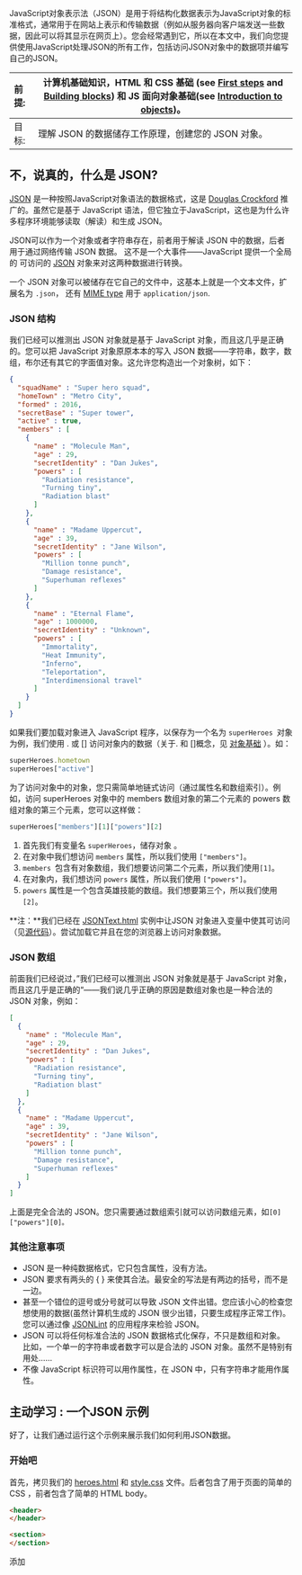 JavaScript对象表示法（JSON）是用于将结构化数据表示为JavaScript对象的标准格式，通常用于在网站上表示和传输数据（例如从服务器向客户端发送一些数据，因此可以将其显示在网页上）。您会经常遇到它，所以在本文中，我们向您提供使用JavaScript处理JSON的所有工作，包括访问JSON对象中的数据项并编写自己的JSON。

| 前提: | 计算机基础知识，HTML 和 CSS 基础 (see [First steps](https://developer.mozilla.org/en-US/docs/Learn/JavaScript/First_steps) and [Building blocks](https://developer.mozilla.org/en-US/docs/Learn/JavaScript/Building_blocks)) 和 JS 面向对象基础(see [Introduction to objects](https://developer.mozilla.org/en-US/docs/Learn/JavaScript/Object-oriented/Introduction))。 |
| :---- | ------------------------------------------------------------ |
| 目标: | 理解 JSON 的数据储存工作原理，创建您的 JSON 对象。           |

## 不，说真的，什么是 JSON?

[JSON](https://developer.mozilla.org/zh-CN/docs/Glossary/JSON) 是一种按照JavaScript对象语法的数据格式，这是 [Douglas Crockford](https://en.wikipedia.org/wiki/Douglas_Crockford) 推广的。虽然它是基于 JavaScript 语法，但它独立于JavaScript，这也是为什么许多程序环境能够读取（解读）和生成 JSON。 

JSON可以作为一个对象或者字符串存在，前者用于解读 JSON 中的数据，后者用于通过网络传输 JSON 数据。 这不是一个大事件——JavaScript 提供一个全局的 可访问的 [JSON](https://developer.mozilla.org/en-US/docs/Web/JavaScript/Reference/Global_Objects/JSON) 对象来对这两种数据进行转换。

一个 JSON 对象可以被储存在它自己的文件中，这基本上就是一个文本文件，扩展名为 `.json`， 还有 [MIME type](https://developer.mozilla.org/zh-CN/docs/Glossary/MIME_type) 用于 `application/json`.

### JSON 结构



我们已经可以推测出 JSON 对象就是基于 JavaScript 对象，而且这几乎是正确的。您可以把 JavaScript 对象原原本本的写入 JSON 数据——字符串，数字，数组，布尔还有其它的字面值对象。这允许您构造出一个对象树，如下：

```json
{
  "squadName" : "Super hero squad",
  "homeTown" : "Metro City",
  "formed" : 2016,
  "secretBase" : "Super tower",
  "active" : true,
  "members" : [
    {
      "name" : "Molecule Man",
      "age" : 29,
      "secretIdentity" : "Dan Jukes",
      "powers" : [
        "Radiation resistance",
        "Turning tiny",
        "Radiation blast"
      ]
    },
    {
      "name" : "Madame Uppercut",
      "age" : 39,
      "secretIdentity" : "Jane Wilson",
      "powers" : [
        "Million tonne punch",
        "Damage resistance",
        "Superhuman reflexes"
      ]
    },
    {
      "name" : "Eternal Flame",
      "age" : 1000000,
      "secretIdentity" : "Unknown",
      "powers" : [
        "Immortality",
        "Heat Immunity",
        "Inferno",
        "Teleportation",
        "Interdimensional travel"
      ]
    }
  ]
}
```

如果我们要加载对象进入 JavaScript 程序，以保存为一个名为 `superHeroes `对象为例，我们使用 . 或 [] 访问对象内的数据（关于. 和 []概念，见 [对象基础](https://developer.mozilla.org/en-US/docs/Learn/JavaScript/Objects/Basics) ）。如：

```js
superHeroes.hometown
superHeroes["active"]
```

为了访问对象中的对象，您只需简单地链式访问（通过属性名和数组索引）。例如，访问 superHeroes 对象中的 members 数组对象的第二个元素的 powers 数组对象的第三个元素，您可以这样做：

```js
superHeroes["members"][1]["powers"][2]
```

1. 首先我们有变量名 `superHeroes`，储存对象 。
2. 在对象中我们想访问 `members` 属性，所以我们使用 `["members"]`。
3. `members `包含有对象数组，我们想要访问第二个元素，所以我们使用`[1]`。
4. 在对象内，我们想访问 `powers` 属性，所以我们使用 `["powers"]`。
5. `powers` 属性是一个包含英雄技能的数组。我们想要第三个，所以我们使用`[2]`。

**注：**我们已经在 [JSONText.html](http://mdn.github.io/learning-area/javascript/oojs/json/JSONTest.html) 实例中让JSON 对象进入变量中使其可访问（见[源代码](https://github.com/mdn/learning-area/blob/master/javascript/oojs/json/JSONTest.html)）。尝试加载它并且在您的浏览器上访问对象数据。

### JSON 数组



前面我们已经说过，”我们已经可以推测出 JSON 对象就是基于 JavaScript 对象，而且这几乎是正确的“——我们说几乎正确的原因是数组对象也是一种合法的 JSON 对象，例如：

```json
[
  {
    "name" : "Molecule Man",
    "age" : 29,
    "secretIdentity" : "Dan Jukes",
    "powers" : [
      "Radiation resistance",
      "Turning tiny",
      "Radiation blast"
    ]
  },
  {
    "name" : "Madame Uppercut",
    "age" : 39,
    "secretIdentity" : "Jane Wilson",
    "powers" : [
      "Million tonne punch",
      "Damage resistance",
      "Superhuman reflexes"
    ]
  }
]
```

上面是完全合法的 JSON。您只需要通过数组索引就可以访问数组元素，如`[0]["powers"][0]。`

### 其他注意事项



- JSON 是一种纯数据格式，它只包含属性，没有方法。
- JSON 要求有两头的 { } 来使其合法。最安全的写法是有两边的括号，而不是一边。
- 甚至一个错位的逗号或分号就可以导致  JSON 文件出错。您应该小心的检查您想使用的数据(虽然计算机生成的 JSON 很少出错，只要生成程序正常工作)。您可以通过像 [JSONLint](http://jsonlint.com/) 的应用程序来检验 JSON。
- JSON 可以将任何标准合法的 JSON 数据格式化保存，不只是数组和对象。比如，一个单一的字符串或者数字可以是合法的 JSON 对象。虽然不是特别有用处……
- 不像 JavaScript 标识符可以用作属性，在 JSON 中，只有字符串才能用作属性。

## 主动学习 : 一个JSON 示例

好了，让我们通过运行这个示例来展示我们如何利用JSON数据。

### 开始吧



首先，拷贝我们的 [heroes.html](https://github.com/mdn/learning-area/blob/master/javascript/oojs/json/heroes.html) 和 [style.css](https://github.com/mdn/learning-area/blob/master/javascript/oojs/json/style.css) 文件。后者包含了用于页面的简单的 CSS ，前者包含了简单的 HTML body。

```html
<header>
</header>

<section>
</section>
```

添加 <script>元素来包含我们的 JavaScript 代码。当前它只有两行，获得了``和``的引用，保存在变量中。

```js
var header = document.querySelector('header');
var section = document.querySelector('section');
```

我们已经把 JSON 数据放在了GitHub 上面：https://mdn.github.io/learning-area/javascript/oojs/json/superheroes.json

我们准备把它加载到我们的页面中，然后使用漂亮的 DOM 操作来展示它，就像这样：

![img](https://mdn.mozillademos.org/files/13857/json-superheroes.png)

### 加载我们的JSON



为了载入 JSON 到页面中，我们将使用 一个名为`XMLHTTPRequest`的API（常称为XHR）。这是一个非常有用的 JavaScript 对象，使我们能够通过代码来向服务器请求资源文件(如：图片，文本，JSON，甚至HTML片段)，意味着我们可以更新小段内容而不用重新加载整个页面。这将有更多响应页面，听起来让人兴奋，但是这部分超出我们本部分的文章，所以就不多详述了。

1. 首先，我们将保存一个即将访问的 URL 作为变量。在您的 JavaScript 代码的底部添加下面的代码: 

   ```
   var requestURL = 'https://mdn.github.io/learning-area/javascript/oojs/json/superheroes.json';
   ```

2. 为了创建一个HTTP请求，我们需要创建一个HTTP请求对象，通过 new 构造函数的形式。在您最下面的代码中写入：

   ```js
   var request = new XMLHttpRequest();
   ```

3. 现在我们需要使用`open()`函数打开一个新的请求，添加如下代码：

   ```js
   request.open('GET', requestURL);
   ```

   这个函数至少含有两个参数，其它的是可选参数。对于示例我们只需要两个强制参数

   - HTTP 方法，网络连接时使用。这个示例中 `GET` 就可以了，因为我们只要获得简单的数据。
   - URL，用于指向请求的地址。我们使用之前保存的变量。

4. 接下来，添加，两行代码，我们设定 `responseType`为 JSON，所以服务器将知道我们想要返回一个 JSON 对象，然后发送请求 :

   ```js
   request.responseType = 'json';
   request.send();
   ```

5. 最后一点内容涉及相应来自服务器的返回数据，然后处理它，添加如下代码在您先前的代码下方：

   ```js
   request.onload = function() {
     var superHeroes = request.response;
     populateHeader(superHeroes);
     showHeroes(superHeroes);
   }
   ```

这儿我们保存了相应我们请求的数据(访问 `response` 属性) 于变量 `superHeroes` ;这个变量现在含有 JSON！我们现在把`superHeroes`传给两个函数，第一个函数将会用正确的数据填充<header>，同时第二个函数将创建一个信息卡片，然后把它插入<section>中。

我们把代码包在事件处理函数中，当请求对象`load`事件触发时执行代码(`见onload`)，这是因为请求对象`load`事件只有在请求成功时触发；这种方式可以保证事件触发时 `request.response `是绝对可以访问的。

### 定位 header



现在我们已经获得我们的JSON数据，让我们利用它来写两个我们使用的函数。首先，添加下面的代码于之前的代码下方：

```js
function populateHeader(jsonObj) {
  var myH1 = document.createElement('h1');
  myH1.textContent = jsonObj['squadName'];
  header.appendChild(myH1);

  var myPara = document.createElement('p');
  myPara.textContent = 'Hometown: ' + jsonObj['homeTown'] + ' // Formed: ' + jsonObj['formed'];
  header.appendChild(myPara);
}
```

我们称参数为 `jsonObj`，那也是为什么我们要在其中调用 JSON 对象。这儿我们首先使用 `createElement() `创建了一个 <h1>节点，将它的 `textContent` 设为 JSON 对象的 `squadName` 属性，然后通过 `appendChild() `把它加入<header>中。然后我们对段落做了相同的一件事情：创建，设置内容，追加到 <header>。唯一的不同在于它的内容设为一个与 JSON 内属性 `homeTown `和`formed`相关联的字符串。

### 创建英雄信息卡片



接下来，添加如下的函数到脚本代码底部，这个函数创建和展示了`superhero cards`：

```js
function showHeroes(jsonObj) {
  var heroes = jsonObj['members'];
      
  for(i = 0; i < heroes.length; i++) {
    var myArticle = document.createElement('article');
    var myH2 = document.createElement('h2');
    var myPara1 = document.createElement('p');
    var myPara2 = document.createElement('p');
    var myPara3 = document.createElement('p');
    var myList = document.createElement('ul');

    myH2.textContent = heroes[i].name;
    myPara1.textContent = 'Secret identity: ' + heroes[i].secretIdentity;
    myPara2.textContent = 'Age: ' + heroes[i].age;
    myPara3.textContent = 'Superpowers:';
        
    var superPowers = heroes[i].powers;
    for(j = 0; j < superPowers.length; j++) {
      var listItem = document.createElement('li');
      listItem.textContent = superPowers[j];
      myList.appendChild(listItem);
    }

    myArticle.appendChild(myH2);
    myArticle.appendChild(myPara1);
    myArticle.appendChild(myPara2);
    myArticle.appendChild(myPara3);
    myArticle.appendChild(myList);

    section.appendChild(myArticle);
  }
}
```

首先，我们保存了 JSON 的 `members `属性作为一个变量。这个数组含有多个带有英雄信息的对象。

接下来，我们使用一个循环来，遍历每个元素。对于每一个元素，我们：

1. 创建几个元素： 一个 <article>,一个 <h2>, 三个 <p>, 和一个 <ul>。
2. 设置 <h2>为当前英雄的 name。
3. 使用他们的`secretIdentity`, `age`, "Superpowers:" 介绍信息列表 填充三个段落来。
4. 保存 `powers` 属性于另一个变量 `superPowers`，包含英雄的`superpowers`列表。
5. 使用另一个循环来遍历当前的英雄的 `superpowers` ，对于每一个元素我们创建``元素，把`superpower`放进去，然后使用`appendChild()`把 `listItem` 放入`` 元素中。
6. 最后一件事情是追加<h2>,<p>,还有<ul>进入<article> (`myArticle`)。然后将 <article> 追加到 <section>。追加的顺序很重要，因为他们将被展示在 HTML 中。

**Note**: 如有疑难,试试引用我们的 [heroes-finished.html](https://github.com/mdn/learning-area/blob/master/javascript/oojs/json/heroes-finished.html) 代码(也可见 [running live](http://mdn.github.io/learning-area/javascript/oojs/json/heroes-finished.html) )。

**Note**: 如果您对访问 JSON对象的 点/括号标记 有困扰。获得文件 [superheroes.json](http://mdn.github.io/learning-area/javascript/oojs/json/superheroes.json) 并在您的编辑器中打开参考我们的 JS 代码将会有帮助。您还应该参考我们的 [JavaScript object basics](https://developer.mozilla.org/en-US/docs/Learn/JavaScript/Objects/Basics)文章，了解关于点和括号符号的更多信息。

## 对象和文本间的转换

上述示例就访问 JSON 而言是简单的，因为我们设置了 XHR 来访问 JSON 格式数据： 

```js
request.responseType = 'json';
```

但是有时候我们没有那么幸运，我们接收到一些 字符串作为 JSON 数据，然后我们想要将它转换为对象。当我们想要发送 JSON 数据作为信息，我们将需要转换它为字符串，我们经常需要正确的转换数据，幸运的是，这两个问题在web环境中是那么普遍以至于浏览器拥有一个内建的 JSON，包含以下两个方法。

- `parse()`: 以文本字符串形式接受JSON对象作为参数，并返回相应的对象。。
- `stringify()`: 接收一个对象作为参数，返回一个对应的JSON字符串。

您可以看看我们 [heroes-finished-json-parse.html](http://mdn.github.io/learning-area/javascript/oojs/json/heroes-finished-json-parse.html) 示例的第一个操作 (见 [source code](https://github.com/mdn/learning-area/blob/master/javascript/oojs/json/heroes-finished-json-parse.html)) ，除了返回的是 text，这做了一件与我们之前一模一样的事情，然后使用 `parse()` 来将他转换成为 JavaScript 对象。关键片段如下：

```js
request.open('GET', requestURL);
request.responseType = 'text'; // now we're getting a string!
request.send();

request.onload = function() {
  var superHeroesText = request.response; // get the string from the response
  var superHeroes = JSON.parse(superHeroesText); // convert it to an object
  populateHeader(superHeroes);
  showHeroes(superHeroes);
}
```

正如您所想, `stringify()` 做相反的事情. 尝试将下面的代码输入您的浏览器 JS 控制台来看看会发生什么：

```js
var myJSON = { "name" : "Chris", "age" : "38" };
myJSON
var myString = JSON.stringify(myJSON);
myString
```

这儿我们创建了一个JavaScript 对象，然后检查了它包含了什么，然后用`stringify()` 将它转换成JSON字符串，最后保存返回值作为变量。然后再一次检查。

## 总结

在这个文章中，我们给了您一个简单的示例来在自己的程序中使用 JSON，包括创建和处理 JSON，还有如何访问 JSON 内的数据。在下一篇文章中我们将开始关注JS中的面向对象内容。